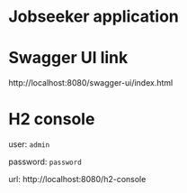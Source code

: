 # Jobseeker application

# Swagger UI link
http://localhost:8080/swagger-ui/index.html

# H2 console
user: `admin`

password: `password`

url: http://localhost:8080/h2-console

